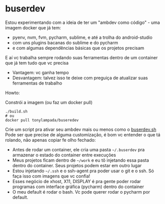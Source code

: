 # buserdev

Estou experimentando com a ideia de ter um "ambdev como código" - uma imagem docker que já tem:
* pyenv, nvm, fvm, pycharm, sublime, e até a trolha do android-studio
* com uns plugins bacanas do sublime e do pycharm
* e com algumas dependências básicas que os projetos precisam

E aí vc trabalha sempre rodando suas ferramentas dentro de um container que já tem tudo que vc precisa
* Vantagem: vc ganha tempo
* Desvantagem: talvez isso te deixe com preguiça de atualizar suas ferramentas de trabalho

Howto:

Constrói a imagem (ou faz um docker pull)

```
./build.sh
# ou
docker pull tonylampada/buseredev
```

Crie um script pra ativar seu ambdev mais ou menos como o [buserdev.sh](buserdev.sh)
Pode ser que precise de alguma customização, é bom vc entender o que tá rolando, não apenas copiar fe olho fechado:

* Antes de rodar um container, ele cria uma pasta `~/.buserdev` pra armazenar o estado do container entre execuções
* Meus projetos ficam dentro de `~/work` e eu tô injetando essa pasta dentro do container. Seus projetos podem estar em outro lugar
* Estou injetando `~/.ssh` e o ssh-agent pra poder usar o git e o ssh. Só faça isso com imagens que vc confia!
* Esses negócio de xhost, X11, DISPLAY é pra gente poder rodar programas com interface gráfica (pycharm) dentro do container
* O meu default é rodar o bash. Vc pode querer rodar o pycharm por default.
